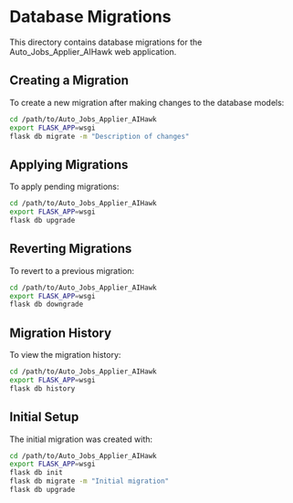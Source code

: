 # Database Migrations

This directory contains database migrations for the Auto_Jobs_Applier_AIHawk web application.

## Creating a Migration

To create a new migration after making changes to the database models:

```bash
cd /path/to/Auto_Jobs_Applier_AIHawk
export FLASK_APP=wsgi
flask db migrate -m "Description of changes"
```

## Applying Migrations

To apply pending migrations:

```bash
cd /path/to/Auto_Jobs_Applier_AIHawk
export FLASK_APP=wsgi
flask db upgrade
```

## Reverting Migrations

To revert to a previous migration:

```bash
cd /path/to/Auto_Jobs_Applier_AIHawk
export FLASK_APP=wsgi
flask db downgrade
```

## Migration History

To view the migration history:

```bash
cd /path/to/Auto_Jobs_Applier_AIHawk
export FLASK_APP=wsgi
flask db history
```

## Initial Setup

The initial migration was created with:

```bash
cd /path/to/Auto_Jobs_Applier_AIHawk
export FLASK_APP=wsgi
flask db init
flask db migrate -m "Initial migration"
flask db upgrade
```

